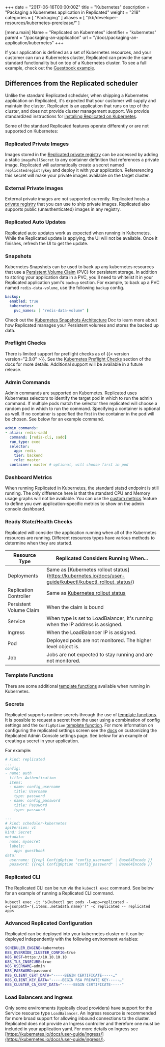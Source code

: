 +++
date = "2017-06-16T00:00:00Z"
title = "Kubernetes"
description = "Packaging a Kubernetes application in Replicated"
weight = "218"
categories = [ "Packaging" ]
aliases = [
    "/kb/developer-resources/kubernetes-prerelease/"
]

[menu.main]
Name       = "Replicated on Kubernetes"
identifier = "kubernetes"
parent     = "/packaging-an-application"
url        = "/docs/packaging-an-application/kubernetes"
+++

If your application is defined as a set of Kubernetes resources, and your customer can run a Kubernetes cluster, Replicated can provide the same standard functionality but on top of a Kubernetes cluster. To see a full example, check out the [Guestbook example](/examples/kubernetes-guestbook).

## Differences from the Replicated scheduler
Unlike the standard Replicated scheduler, when shipping a Kubernetes application on Replicated, it's expected that your customer will supply and maintain the cluster. Replicated is an application that runs on top of the cluster, and does not provide cluster management support. We provide standardized instructions for [installing Replicated on Kubernetes](/distributing-an-application/installing-on-kubernetes/).

Some of the standard Replicated features operate differently or are not supported on Kubernetes:

### Replicated Private Images
Images stored in the [Replicated private registry](/getting-started/replicated-private-registry) can be accessed by adding a static `imagePullSecret` to any container definition that references a private image. Replicated will automatically create a secret named `replicatedregistrykey` and deploy it with your application. Refererencing this secret will make your private images available on the target cluster.

### External Private Images
External private images are not supported currently. Replicated hosts a [private registry](/getting-started/replicated-private-registry) that you can use to ship private images. Replicated also supports public (unauthenticated) images in any registry.

### Replicated Auto Updates
Replicated auto updates work as expected when running in Kubernetes. While the Replicated update is applying, the UI will not be available. Once it finishes, refresh the UI to get the update.

### Snapshots

Kubernetes Snapshots can be used to back up any kubernetes resources
that use a [Persistent Volume Claim](https://kubernetes.io/docs/concepts/storage/persistent-volumes/) (PVC)
for persistent storage. In addition to storing your application data in a PVC, you'll need to whitelist it
in your Replicated application yaml's `backup` section. For example, to back up a PVC named 
`redis-data-volume`, use the following `backup` config.

```yml
backup:
  enabled: true
  kubernetes:
    pvc_names: [ "redis-data-volume" ]
```


Check out the [Kubernetes Snapshots Architecture](/packaging-an-application/kubernetes-snapshots) Doc to learn more about how
Replicated manages your Persistent volumes and stores the backed up data.

### Preflight Checks
There is limited support for preflight checks as of {{< version version="2.9.0" >}}. See the [Kubernetes Preflight Checks](/packaging-an-application/preflight-checks-k8s) section of the docs for more details. Additional support will be available in a future release.

### Admin Commands
Admin commands are supported on Kubernetes. Replicated uses Kubernetes selectors to identify the target pod in which to run the admin command. If multiple pods match the selector then replicated will choose a random pod in which to run the command. Specifying a container is optional as well. If no container is specified the first in the container in the pod will be chosen. See below for an example command.

```yaml
admin_commands:
- alias: redis-sadd
  command: [redis-cli, sadd]
  run_type: exec
  selector:
    app: redis
    tier: backend
    role: master
  container: master # optional, will choose first in pod
```

### Dashboard Metrics
When running Replicated in Kubernetes, the standard statsd endpoint is still running. The only difference here is that the standard CPU and Memory usage graphs will not be available. You can use the [custom metrics](/packaging-an-application/custom-metrics) feature to define you own application-specific metrics to show on the admin console dashboard.

### Ready State/Health Checks
Replicated will consider the application running when all of the Kubernetes resources are running. Different resources types have various methods to determine when they are started.

| **Resource Type** | **Replicated Considers Running When...** |
|-----|----|
| Deployments | Same as [Kubernetes rollout status] (https://kubernetes.io/docs/user-guide/kubectl/kubectl_rollout_status/) |
| Replication Controller | Same as [Kubernetes rollout status](https://kubernetes.io/docs/user-guide/kubectl/kubectl_rollout_status/) |
| Persistent Volume Claim | When the claim is bound |
| Service | When type is set to LoadBalancer, it's running when the IP address is assigned. |
| Ingress | When the LoadBalancer IP is assigned. |
| Pod | Deployed pods are not monitored. The higher level object is. |
| Job | Jobs are not expected to stay running and are not monitored. |

### Template Functions
There are some additional [template functions](/packaging-an-application/template-functions#kubernetes) available when running in Kubernetes.

### Secrets
Replicated supports runtime secrets through the use of [template functions](/packaging-an-application/template-functions/). It is possible to request a secret from the user using a combination of config settings and the `ConfigOption` [template function](/packaging-an-application/template-functions/#configoption). For more information on configuring the replicated settings screen see the [docs](/packaging-an-application/config-screen/) on customizing the Replicated Admin Console settings page. See below for an example of creating a secret in your application.

For example:
```yaml
# kind: replicated
...
config:
- name: auth
  title: Authentication
  items:
  - name: config_username
    title: Username
    type: password
  - name: config_password
    title: Password
    type: password

---
# kind: scheduler-kubernetes
apiVersion: v1
kind: Secret
metadata:
  name: mysecret
  labels:
    app: guestbook
data:
  username: {{repl ConfigOption "config_username" | Base64Encode }}
  password: {{repl ConfigOption "config_password" | Base64Encode }}
```

### Replicated CLI
The Replicated CLI can be run via the `kubectl exec` command. See below for an example of running a Replicated CLI command.

```shell
kubectl exec -it "$(kubectl get pods -l=app=replicated -o=jsonpath='{.items..metadata.name}')" -c replicated -- replicated apps
```

### Advanced Replicated Configuration
Replicated can be deployed into your kubernetes cluster or it can be deployed independently with the following environment variables:

```bash
SCHEDULER_ENGINE=kubernetes
K8S_OVERRIDE_CLUSTER_CONFIG=true
K8S_HOST=https://10.10.10.10
K8S_TLS_INSECURE=true
K8S_USERNAME=admin
K8S_PASSWORD=password
K8S_CLIENT_CERT_DATA="-----BEGIN CERTIFICATE-----…"
K8S_CLIENT_KEY_DATA="-----BEGIN RSA PRIVATE KEY-----…"
K8S_CLUSTER_CA_CERT_DATA="-----BEGIN CERTIFICATE-----"
```

### Load Balancers and Ingress
Only some environments (typically cloud providers) have support for the Service resource type `LoadBalancer`. An Ingress resource is recommended for more broad support for allowing inbound connections to the cluster. Replicated does not provide an Ingress controller and therefore one must be included in your application yaml. For more details on Ingress see [https://kubernetes.io/docs/user-guide/ingress/](https://kubernetes.io/docs/user-guide/ingress/).
